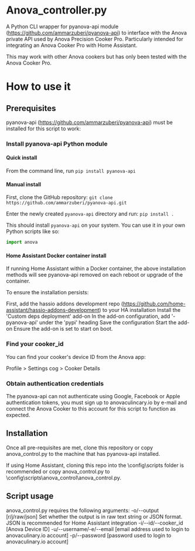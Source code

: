 # Anova_controller.py
A Python CLI wrapper for pyanova-api module (https://github.com/ammarzuberi/pyanova-api) to interface with the Anova private API used by Anova Precision Cooker Pro. Particularly intended for integrating an Anova Cooker Pro with Home Assistant.

This may work with other Anova cookers but has only been tested with the Anova Cooker Pro.

# How to use it

## Prerequisites
pyanova-api (https://github.com/ammarzuberi/pyanova-api) must be installed for this script to work:

### Install pyanova-api Python module

#### Quick install
From the command line, run
```pip install pyanova-api```

#### Manual install
First, clone the GitHub repository:
```git clone https://github.com/ammarzuberi/pyanova-api.git```

Enter the newly created `pyanova-api` directory and run:
```pip install .```

This should install `pyanova-api` on your system. You can use it in your own Python scripts like so:
```python
import anova
```

#### Home Assistant Docker container install
If running Home Assistant within a Docker container, the above installation methods will see pyanova-api removed on each reboot or upgrade of the container.

To ensure the installation persists:

First, add the hassio addons development repo (https://github.com/home-assistant/hassio-addons-development) to your HA installation
Install the 'Custom deps deployment' add-on
In the add-on configuration, add '- pyanova-api' under the 'pypi' heading
Save the configuration
Start the add-on
Ensure the add-on is set to start on boot.

### Find your cooker_id
You can find your cooker's device ID from the Anova app:

Profile > Settings cog > Cooker Details

### Obtain authentication credentials
The pyanova-api can not authenticate using Google, Facebook or Apple authentication tokens, you must sign up to anovaculincary.io by e-mail and connect the Anova Cooker to this account for this script to function as expected.

## Installation
Once all pre-requisites are met, clone this repository or copy anova_control.py to the machine that has pyanova-api installed.

If using Home Assistant, cloning this repo into the \config\scripts folder is recommended or copy anova_control.py to  \config\scripts\anova_control\anova_control.py.

## Script usage
anova_control.py requires the following arguments:
-o/--output [r/j/raw/json] Set whether the output is in raw text string or JSON format. JSON is recommended for Home Assistant integration
-i/--id/--cooker_id [Anova Device ID] 
-u/--username/-e/--email [email address used to login to anovaculinary.io account]
-p/--password [password used to login to anovaculinary.io account]